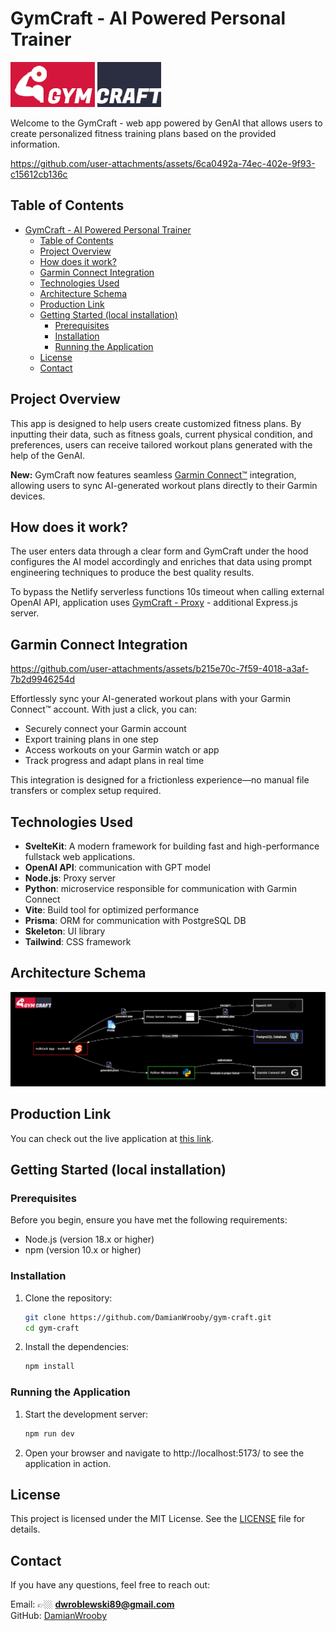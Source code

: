 # GymCraft - AI Powered Personal Trainer

![GymCraft](https://github.com/DamianWrooby/gym-craft/blob/main/src/lib/images/gym-craft-logo-crop.png)

Welcome to the GymCraft - web app powered by GenAI that allows users to create personalized fitness training plans based on the provided information.

https://github.com/user-attachments/assets/6ca0492a-74ec-402e-9f93-c15612cb136c

## Table of Contents

- [GymCraft - AI Powered Personal Trainer](#gymcraft---ai-powered-personal-trainer)
    - [Table of Contents](#table-of-contents)
    - [Project Overview](#project-overview)
    - [How does it work?](#how-does-it-work)
    - [Garmin Connect Integration](#garmin-connect-integration)
    - [Technologies Used](#technologies-used)
    - [Architecture Schema](#architecture-schema)
    - [Production Link](#production-link)
    - [Getting Started (local installation)](#getting-started-local-installation)
        - [Prerequisites](#prerequisites)
        - [Installation](#installation)
        - [Running the Application](#running-the-application)
    - [License](#license)
    - [Contact](#contact)

## Project Overview

This app is designed to help users create customized fitness plans. By inputting their data, such as fitness goals, current physical condition, and preferences, users can receive tailored workout plans generated with the help of the GenAI.

**New:** GymCraft now features seamless [Garmin Connect™](https://connect.garmin.com/) integration, allowing users to sync AI-generated workout plans directly to their Garmin devices.

## How does it work?

The user enters data through a clear form and GymCraft under the hood configures the AI model accordingly and enriches that data using prompt engineering techniques to produce the best quality results.

To bypass the Netlify serverless functions 10s timeout when calling external OpenAI API, application uses [GymCraft - Proxy](https://github.com/DamianWrooby/gym-craft-ai-proxy) - additional Express.js server.

## Garmin Connect Integration

https://github.com/user-attachments/assets/b215e70c-7f59-4018-a3af-7b2d9946254d

Effortlessly sync your AI-generated workout plans with your Garmin Connect™ account. With just a click, you can:

- Securely connect your Garmin account
- Export training plans in one step
- Access workouts on your Garmin watch or app
- Track progress and adapt plans in real time

This integration is designed for a frictionless experience—no manual file transfers or complex setup required.

## Technologies Used

- **SvelteKit**: A modern framework for building fast and high-performance fullstack web applications.
- **OpenAI API**: communication with GPT model
- **Node.js**: Proxy server
- **Python**: microservice responsible for communication with Garmin Connect
- **Vite**: Build tool for optimized performance
- **Prisma**: ORM for communication with PostgreSQL DB
- **Skeleton**: UI library
- **Tailwind**: CSS framework

## Architecture Schema

![GymCraft Architecture](https://github.com/DamianWrooby/gym-craft/blob/main/src/lib/images/gym-craft-arch-schema.jpg)

## Production Link

You can check out the live application at [this link](https://gym-craft.netlify.app/).

## Getting Started (local installation)

### Prerequisites

Before you begin, ensure you have met the following requirements:

- Node.js (version 18.x or higher)
- npm (version 10.x or higher)

### Installation

1. Clone the repository:

    ```bash
    git clone https://github.com/DamianWrooby/gym-craft.git
    cd gym-craft
    ```

2. Install the dependencies:

    ```bash
    npm install
    ```

### Running the Application

1. Start the development server:

    ```bash
    npm run dev
    ```

2. Open your browser and navigate to http://localhost:5173/ to see the application in action.

## License

This project is licensed under the MIT License. See the [LICENSE](https://opensource.org/license/mit) file for details.

## Contact

If you have any questions, feel free to reach out:

Email: 👉🏼 **dwroblewski89@gmail.com**  
GitHub: [DamianWrooby](https://github.com/DamianWrooby)
